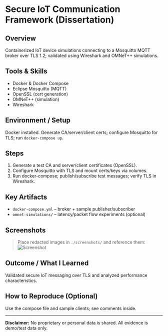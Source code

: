 # Secure IoT Communication Framework (Dissertation)

## Overview
Containerized IoT device simulations connecting to a Mosquitto MQTT broker over TLS 1.2; validated using Wireshark and OMNeT++ simulations.

## Tools & Skills
- Docker & Docker Compose
- Eclipse Mosquitto (MQTT)
- OpenSSL (cert generation)
- OMNeT++ (simulation)
- Wireshark

## Environment / Setup
Docker installed. Generate CA/server/client certs; configure Mosquitto for TLS; run `docker-compose up`.

## Steps
1. Generate a test CA and server/client certificates (OpenSSL).
2. Configure Mosquitto with TLS and mount certs/keys via volumes.
3. Run docker-compose; publish/subscribe test messages; verify TLS in Wireshark.

## Key Artifacts
- `docker-compose.yml` – broker + sample publisher/subscriber
- `omnet-simulations/` – latency/packet flow experiments (optional)

## Screenshots
> Place redacted images in `./screenshots/` and reference them:
![Screenshot](screenshots/example.png)

## Outcome / What I Learned
Validated secure IoT messaging over TLS and analyzed performance characteristics.

## How to Reproduce (Optional)
Use the compose file and sample clients; see comments inside.

---
**Disclaimer:** No proprietary or personal data is shared. All evidence is demo/test data only.
